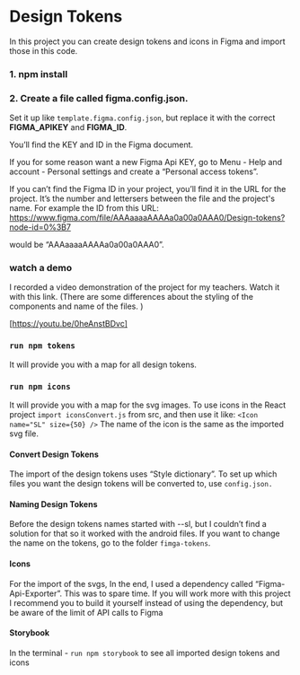# Design Tokens

In this project you can create design tokens and icons in Figma and import those in this code.

### 1. npm install

### 2. Create a file called figma.config.json.

Set it up like `template.figma.config.json`, but replace it with the correct **FIGMA_APIKEY** and **FIGMA_ID**.

You’ll find the KEY and ID in the Figma document.

If you for some reason want a new Figma Api KEY, go to Menu - Help and account - Personal settings and create a “Personal access tokens”.

If you can’t find the Figma ID in your project, you’ll find it in the URL for the project. It’s the number and lettersers between the file and the project's name. For example the ID from this URL:
https://www.figma.com/file/AAAaaaaAAAAa0a00a0AAA0/Design-tokens?node-id=0%3B7

would be “AAAaaaaAAAAa0a00a0AAA0”.

### watch a demo

I recorded a video demonstration of the project for my teachers. Watch it with this link. (There are some differences about the styling of the components and name of the files. )

[https://youtu.be/0heAnstBDvc]

### `run npm tokens`

It will provide you with a map for all design tokens.

### `run npm icons`

It will provide you with a map for the svg images. To use icons in the React project `import iconsConvert.js` from src, and then use it like: `<Icon name="SL" size={50} />` The name of the icon is the same as the imported svg file.

#### Convert Design Tokens

The import of the design tokens uses “Style dictionary”. To set up which files you want the design tokens will be converted to, use `config.json.`

#### Naming Design Tokens

Before the design tokens names started with --sl, but I couldn’t find a solution for that so it worked with the android files. If you want to change the name on the tokens, go to the folder `fimga-tokens`.

#### Icons

For the import of the svgs, In the end, I used a dependency called “Figma-Api-Exporter”. This was to spare time. If you will work more with this project I recommend you to build it yourself instead of using the dependency, but be aware of the limit of API calls to Figma

#### Storybook

In the terminal - `run npm storybook` to see all imported design tokens and icons
